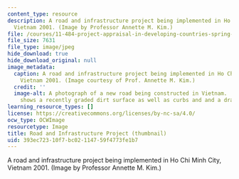 ```yaml
---
content_type: resource
description: A road and infrastructure project being implemented in Ho Chi Minh City,
  Vietnam 2001. (Image by Professor Annette M. Kim.)
file: /courses/11-484-project-appraisal-in-developing-countries-spring-2005/393ec72310f7bc02114759f4773fe1b7_11-484s05-th.jpg
file_size: 7631
file_type: image/jpeg
hide_download: true
hide_download_original: null
image_metadata:
  caption: A road and infrastructure project being implemented in Ho Chi Minh City,
    Vietnam 2001. (Image courtesy of Prof. Annette M. Kim.)
  credit: ''
  image-alt: A photograph of a new road being constructed in Vietnam.  The photograph
    shows a recently graded dirt surface as well as curbs and and a drainage system.
learning_resource_types: []
license: https://creativecommons.org/licenses/by-nc-sa/4.0/
ocw_type: OCWImage
resourcetype: Image
title: Road and Infrastructure Project (thumbnail)
uid: 393ec723-10f7-bc02-1147-59f4773fe1b7
---
```

A road and infrastructure project being implemented in Ho Chi Minh City, Vietnam 2001. (Image by Professor Annette M. Kim.)